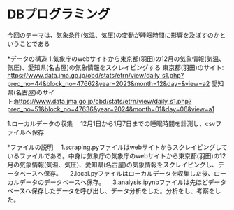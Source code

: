 # DBプログラミング

今回のテーマは、気象条件(気温、気圧)の変動が睡眠時間に影響を及ぼすのかということである

*データの構造
1.気象庁のwebサイトから東京都(羽田)の12月の気象情報(気温、気圧)、愛知県(名古屋)の気象情報をスクレイピングする
  東京都(羽田)のサイト: https://www.data.jma.go.jp/obd/stats/etrn/view/daily_s1.php?prec_no=44&block_no=47662&year=2023&month=12&day=&view=a2
  愛知県(名古屋)のサイト:https://www.data.jma.go.jp/obd/stats/etrn/view/daily_s1.php?prec_no=51&block_no=47636&year=2024&month=01&day=06&view=a1

1.ローカルデータの収集
　12月1日から1月7日までの睡眠時間を計測し、csvファイルへ保存


*ファイルの説明
　1.scraping.pyファイルはwebサイトからスクレイピングしているファイルである。中身は気象庁の気象庁のwebサイトから東京都(羽田)の12月の気象情報(気温、気圧)、愛知県(名古屋)の気象情報をスクレイピングし、データベースへ保存。
　2.local.pyファイルはローカルデータを収集した後、ローカルデータのデータベースへ保存。
　3.analysis.ipynbファイルは先ほどデータベースへ保存したデータを呼び出し、データ分析をした。分析をし、考察をした。

